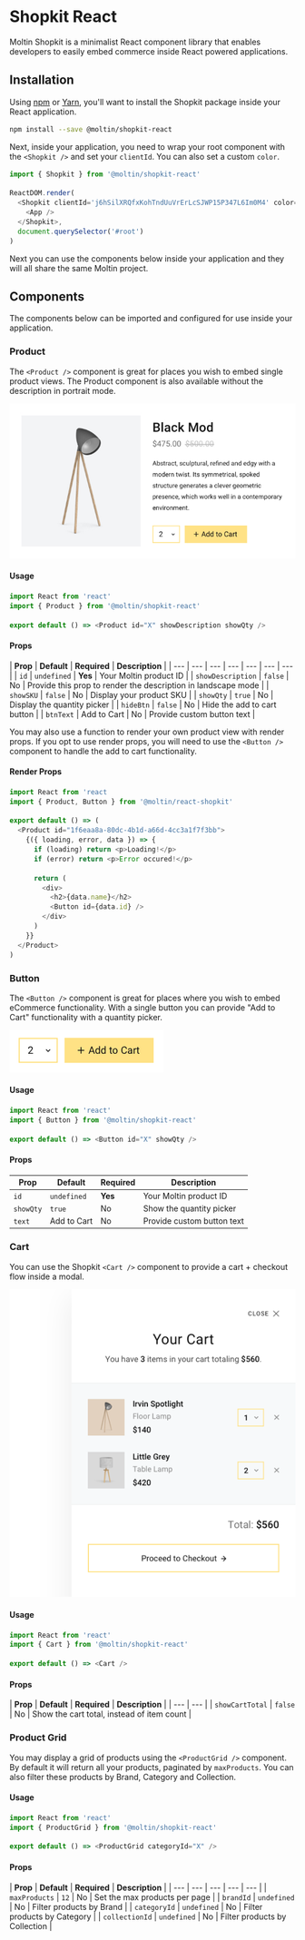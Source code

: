 # Shopkit React

Moltin Shopkit is a minimalist React component library that enables developers to easily embed commerce inside React powered applications.

## Installation

Using [npm](https://www.npmjs.com/get-npm) or [Yarn](http://yarnpkg.com/), you'll want to install the Shopkit package inside your React application.

```bash
npm install --save @moltin/shopkit-react
```

Next, inside your application, you need to wrap your root component with the `<Shopkit />` and set your `clientId`. You can also set a custom `color`.

```javascript
import { Shopkit } from '@moltin/shopkit-react'

ReactDOM.render(
  <Shopkit clientId='j6hSilXRQfxKohTndUuVrErLcSJWP15P347L6Im0M4' color='red'>
    <App />
  </Shopkit>,
  document.querySelector('#root')
)
```

Next you can use the components below inside your application and they will all share the same Moltin project.

## Components

The components below can be imported and configured for use inside your application.

### Product

The `<Product />` component is great for places you wish to embed single product views. The Product component is also available without the description in portrait mode.

![Product with description and quantity picker](../.gitbook/assets/product-widget-with-description%20%281%29.jpg)

#### Usage

```javascript
import React from 'react'
import { Product } from '@moltin/shopkit-react'

export default () => <Product id="X" showDescription showQty />
```

#### Props

| **Prop** | **Default** | **Required** | **Description** |
| --- | --- | --- | --- | --- | --- | --- |
| `id` | `undefined` | **Yes** | Your Moltin product ID |
| `showDescription` | `false` | No | Provide this prop to render the description in landscape mode |
| `showSKU` | `false` | No | Display your product SKU |
| `showQty` | `true` | No | Display the quantity picker |
| `hideBtn` | `false` | No | Hide the add to cart button |
| `btnText` | Add to Cart | No | Provide custom button text |

You may also use a function to render your own product view with render props. If you opt to use render props, you will need to use the `<Button />` component to handle the add to cart functionality.

#### Render Props

```javascript
import React from 'react
import { Product, Button } from '@moltin/react-shopkit'

export default () => (
  <Product id="1f6eaa8a-80dc-4b1d-a66d-4cc3a1f7f3bb">
    {({ loading, error, data }) => {
      if (loading) return <p>Loading!</p>
      if (error) return <p>Error occured!</p>

      return (
        <div>
          <h2>{data.name}</h2>
          <Button id={data.id} />
        </div>
      )
    }}
  </Product>
)
```

### Button

The `<Button />` component is great for places where you wish to embed eCommerce functionality. With a single button you can provide "Add to Cart" functionality with a quantity picker.

![Button with quantity picker](../.gitbook/assets/screen-shot-2018-06-18-at-13.27.10.png)

#### Usage

```javascript
import React from 'react'
import { Button } from '@moltin/shopkit-react'

export default () => <Button id="X" showQty />
```

#### Props

| **Prop** | **Default** | **Required** | **Description** |
| --- | --- | --- | --- |
| `id` | `undefined` | **Yes** | Your Moltin product ID |
| `showQty` | `true` | No | Show the quantity picker |
| `text` | Add to Cart | No | Provide custom button text |

### Cart

You can use the Shopkit `<Cart />` component to provide a cart + checkout flow inside a modal.

![](../.gitbook/assets/shopping-cart.png)

#### Usage

```javascript
import React from 'react'
import { Cart } from '@moltin/shopkit-react'

export default () => <Cart />
```

#### Props

| **Prop** | **Default** | **Required** | **Description** |
| --- | --- |
| `showCartTotal` | `false` | No | Show the cart total, instead of item count |

### Product Grid

You may display a grid of products using the `<ProductGrid />` component. By default it will return all your products, paginated by `maxProducts`. You can also filter these products by Brand, Category and Collection.

#### Usage

```javascript
import React from 'react'
import { ProductGrid } from '@moltin/shopkit-react'

export default () => <ProductGrid categoryId="X" />
```

#### Props

| **Prop** | **Default** | **Required** | **Description** |
| --- | --- | --- | --- | --- |
| `maxProducts` | `12` | No | Set the max products per page |
| `brandId` | `undefined` | No | Filter products by Brand |
| `categoryId` | `undefined` | No | Filter products by Category |
| `collectionId` | `undefined` | No | Filter products by Collection |



